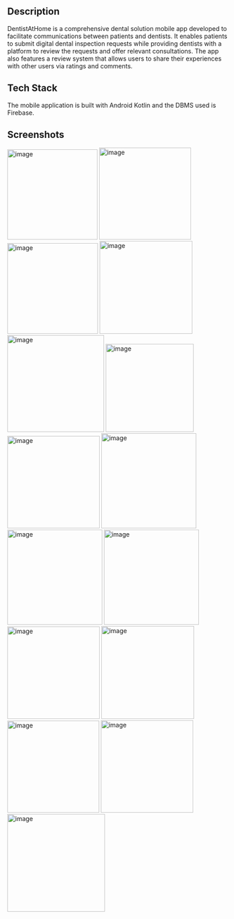 ## Description
DentistAtHome is a comprehensive dental solution mobile app developed to facilitate communications between patients and dentists. It enables patients to submit digital dental inspection requests while providing dentists with a platform to review the requests and offer relevant consultations. The app also features a review system that allows users to share their experiences with other users via ratings and comments.

## Tech Stack
The mobile application is built with Android Kotlin and the DBMS used is Firebase.

## Screenshots
<img width="205" alt="image" src="https://user-images.githubusercontent.com/65579637/222880337-e17f6386-472b-49aa-a13f-914cb0421f95.png">

<img width="209" alt="image" src="https://user-images.githubusercontent.com/65579637/222880340-38eb41cf-0575-4847-bdef-52a9b2dc9d06.png">

<img width="206" alt="image" src="https://user-images.githubusercontent.com/65579637/222880343-b28dc243-7f6a-40b7-b1d1-e53788d880e8.png">

<img width="211" alt="image" src="https://user-images.githubusercontent.com/65579637/222880345-ca42c243-958f-443f-870b-20006ac94415.png">

<img width="220" alt="image" src="https://user-images.githubusercontent.com/65579637/222880347-2066888b-e4a5-4aec-aa69-d67601701565.png">

<img width="200" alt="image" src="https://user-images.githubusercontent.com/65579637/222880349-a620edf3-491a-42c4-82b3-b9b6a330c808.png">

<img width="210" alt="image" src="https://user-images.githubusercontent.com/65579637/222880352-df8a4b64-a272-4de0-ad03-09f9b5ef8a24.png">

<img width="216" alt="image" src="https://user-images.githubusercontent.com/65579637/222880354-f98609b5-e1f3-4272-bbe8-bed2fb0c8334.png">

<img width="216" alt="image" src="https://user-images.githubusercontent.com/65579637/222880359-f32c7c44-854a-4701-be7a-362ca6deed20.png">

<img width="216" alt="image" src="https://user-images.githubusercontent.com/65579637/222880361-724da496-be6f-4304-9d43-f2856f2e4421.png">

<img width="210" alt="image" src="https://user-images.githubusercontent.com/65579637/222880365-3bb24b5a-576c-4b11-bd78-b3e2e70c0587.png">

<img width="211" alt="image" src="https://user-images.githubusercontent.com/65579637/222880373-1753a477-ca09-4fe6-8789-f1e534de3eb0.png">

<img width="209" alt="image" src="https://user-images.githubusercontent.com/65579637/222880374-70911650-e13c-483a-b86b-29fae913ac32.png">

<img width="210" alt="image" src="https://user-images.githubusercontent.com/65579637/222880352-df8a4b64-a272-4de0-ad03-09f9b5ef8a24.png">

<img width="222" alt="image" src="https://user-images.githubusercontent.com/65579637/222880398-d8b21d1b-b37e-46dc-ad03-0948ac602366.png">
